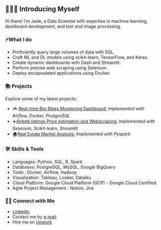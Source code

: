 ## 🙋🏻‍♀️ Introducing Myself
Hi there! I'm Jade, a Data Scientist with expertise in machine learning, dashboard development, and text and image processing.

### ⚡What I do 
- Proficiently query large volumes of data with SQL.
- Craft ML and DL models using scikit-learn, TensorFlow, and Keras.
- Create dynamic dashboards with Dash and Streamlit.
- Perform precise web scraping using Selenium.
- Deploy encapsulated applications using Docker.


### 📚 Projects
Explore some of my latest projects:
- 🚲 [Real-time Bixi Bikes Monitoring Dashboard:](https://github.com/jadeesper/velib_map_api.git) *Implemented with Airflow, Docker, PostgreSQL*
- ✈️[Airbnb listings Price estimation and Webscraping:](https://github.com/jadeesper/airbnb_price_prediction.git) *Implemented with Selenium, Scikit-learn, Streamlit*
- 🏠[Real Estate Market Analysis:](https://github.com/jadeesper/real_estate_analysis.git) *Implemented with Pyspark*

### 🛠️ Skills & Tools

- Languages: Python, SQL, R, Spark
- Databases: PostgreSQL, MySQL, Google BigQuery
- Tools : Docker, Airflow, Hadoop
- Visualization: Tableau, Looker, Dataiku
- Cloud Platform: Google Cloud Platform (GCP) - Google Cloud Certified
- Agile Project Management : Notion, Jira

### 👋🏻 Connect with Me

- [Linkedin](https://www.linkedin.com/in/jadeesper/)
- Contact me by [e-mail](mailto:jade.esper@gmail.com)
- Hire me on [Upwork](https://www.upwork.com/freelancers/~015bafa384f4d8602c)

